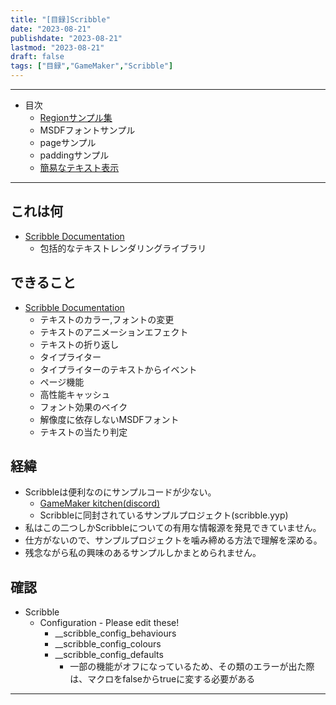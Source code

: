```yaml
---
title: "[目録]Scribble"
date: "2023-08-21"
publishdate: "2023-08-21"
lastmod: "2023-08-21"
draft: false
tags: ["目録","GameMaker","Scribble"]
---
```


---
- 目次
	- [Regionサンプル集](https://aosjmi.github.io/content/post/scribble-region/)
	- MSDFフォントサンプル
	- pageサンプル
	- paddingサンプル
	- [簡易なテキスト表示](https://aosjmi.github.io/content/post/scribble-easy/)

---
## これは何
- [Scribble Documentation](https://www.jujuadams.com/Scribble/#/latest/features)
	- 包括的なテキストレンダリングライブラリ
## できること
- [Scribble Documentation](https://www.jujuadams.com/Scribble/#/latest/features)
	- テキストのカラー,フォントの変更
	- テキストのアニメーションエフェクト
	- テキストの折り返し
	- タイプライター
	- タイプライターのテキストからイベント
	- ページ機能
	- 高性能キャッシュ
	- フォント効果のベイク
	- 解像度に依存しないMSDFフォント
	- テキストの当たり判定
## 経緯
- Scribbleは便利なのにサンプルコードが少ない。
	- [GameMaker kitchen(discord)](https://discord.gg/8krYCqr)
	- Scribbleに同封されているサンプルプロジェクト(scribble.yyp)
- 私はこの二つしかScribbleについての有用な情報源を発見できていません。
- 仕方がないので、サンプルプロジェクトを噛み締める方法で理解を深める。
- 残念ながら私の興味のあるサンプルしかまとめられません。
## 確認
- Scribble
	- Configuration - Please edit these!
		-  __scribble_config_behaviours
		-  __scribble_config_colours
		-  __scribble_config_defaults
			- 一部の機能がオフになっているため、その類のエラーが出た際は、マクロをfalseからtrueに変する必要がある

- ---

